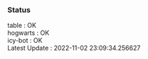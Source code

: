 ### Status


table : OK  
hogwarts : OK  
icy-bot : OK  
Latest Update : 2022-11-02 23:09:34.256627
